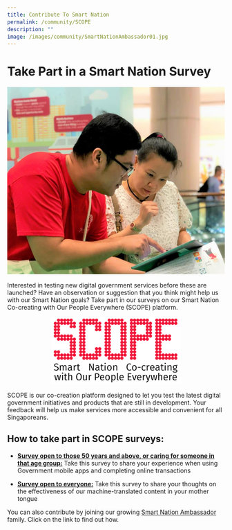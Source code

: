 ```yaml
---
title: Contribute To Smart Nation
permalink: /community/SCOPE
description: ""
image: /images/community/SmartNationAmbassador01.jpg
---
```

# Take Part in a Smart Nation Survey

![Smart Nation Co-creating with Our People Everywhere (SCOPE)](/images/community/scope-sn-ambassdor.jpg)

Interested in testing new digital government services before these are launched? Have an observation or suggestion that you think might help us with our Smart Nation goals?
Take part in our surveys on our Smart Nation Co-creating with Our People Everywhere (SCOPE) platform.

<div style="width:100%;display:flex;justify-content:center;"><div style="width:300px;"><img src="/images/community/scope-logo.png" alt="SCOPE"></div></div>

SCOPE is our co-creation platform designed to let you test the latest digital government initiatives and products that are still in development. Your feedback will help us make services more accessible and convenient for all Singaporeans. 

## How to take part in SCOPE surveys:

* <a href="https://www.research.net/r/Digital4seniors" target="_blank">**Survey open to those 50 years and above, or caring for someone in that age group:**</a>  Take this survey to share your experience when using Government mobile apps and completing online transactions

* <a href="https://www.research.net/r/MultilanguageGovt" target="_blank">**Survey open to everyone:**</a> Take this survey to share your thoughts on the effectiveness of our machine-translated content in your mother tongue


You can also contribute by joining our growing [Smart Nation Ambassador](/community/smart-nation-ambassadors) family. Click on the link to find out how.